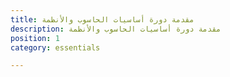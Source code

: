```yaml
---
title: مقدمة دورة أساسيات الحاسوب واﻷنظمة
description: مقدمة دورة أساسيات الحاسوب واﻷنظمة
position: 1
category: essentials

---
```

